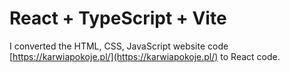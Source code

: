 # React + TypeScript + Vite

I converted the HTML, CSS, JavaScript website code [https://karwiapokoje.pl/](https://karwiapokoje.pl/) to React code.
